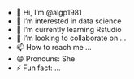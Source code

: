 - 👋 Hi, I’m @algp1981
- 👀 I’m interested in data science
- 🌱 I’m currently learning Rstudio
- 💞️ I’m looking to collaborate on ...
- 📫 How to reach me ...
- 😄 Pronouns: She
- ⚡ Fun fact: ...

<!---
algp1981/algp1981 is a ✨ special ✨ repository because its `README.md` (this file) appears on your GitHub profile.
You can click the Preview link to take a look at your changes.
--->
